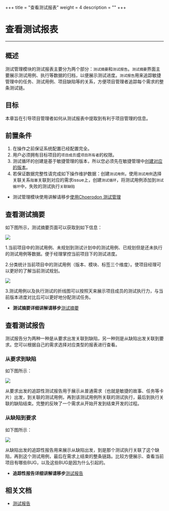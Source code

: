 +++
title = "查看测试报表"
weight = 4
description = ""
+++
# 查看测试报表
---

## 概述

测试管理模块的测试报表主要分为两个部分：`测试摘要`和`测试报告`。`测试摘要`界面主要展示测试用例、执行等数据的归档，以便展示测试进度。`测试报告`用来追踪敏捷管理中的任务、测试用例、项目缺陷等的关系，方便项目管理者追踪每个需求的整条测试链。

## 目标

本章旨在引导项目管理者如何从测试报表中提取到有利于项目管理的信息。

## 前置条件

1. 在操作之前保证系统配置已经配置完全。
2. 用户必须拥有目标项目的`项目成员`或`项目所有者`的权限。
3. 测试循环的创建是基于敏捷管理的版本，所以您必须先在敏捷管理中[创建对应的版本](../../../user-guide/agile/release/release-version/)。
4. 若保证数据完整性请完成如下操作维护数据：创建`测试用例`，使用`测试用例`选择关联关系`阻塞`关联到对应的需求issue上，创建`测试循环`，将测试用例添加到`测试循环`中，失败的测试执行`关联缺陷`
- 测试管理模块使用讲解请移步[使用Choerodon 测试管理
](../../../user-guide/test-management/)

## 查看测试摘要

如下图所示，测试摘要页面可以获取到如下信息：

![](/img/docs/quick-start/project-member/test-manager/test-report/summary-1.png)

1.当前项目中的测试用例、未规划到测试计划中的测试用例、已规划但是还未执行的测试用例等数据。便于经理掌控当前项目下的测试进度。

2.分类统计当前项目中的测试用例（版本、模块、标签三个维度）。使项目经理可以更好的了解当前测试规划。

![](/img/docs/quick-start/project-member/test-manager/test-report/summary-2.png)

3.测试用例以及执行测试的折线图可以按照天来展示项目成员的测试执行力，与当前版本进度对比后可以更好地分配测试任务。

- **测试摘要详细讲解请移步**[测试摘要](../../../user-guide/test-management/test-report/summary/)

## 查看测试报告

测试报告分为两种一种是从要求出发关联到缺陷，另一种则是从缺陷出发关联到要求。您可以根据自己的需求选择对应类型的报表进行查看。

### 从要求到缺陷

如下图所示：

![](/img/docs/quick-start/project-member/test-manager/test-report/report-1.png)

从要求出发的追踪性测试报告用于展示从普通需求（也就是敏捷的故事、任务等卡片）出发，到关联的测试用例，再到该测试用例所关联的测试执行，最后到执行关联的缺陷结束。完整的反映了一个需求从开始开发到结束开发的过程。

### 从缺陷到要求

如下图所示：

![](/img/docs/quick-start/project-member/test-manager/test-report/report-2.png)

从缺陷出发的追踪性报告用来展示从缺陷出发，到是那个测试执行关联了这个缺陷，再到这个测试用例，最后在需求上结束的整条链路。比较方便展示、查看当前项目有哪些BUG，以及这些BUG是因为什么引起的。

- **追踪性报告详细讲解请移步**[测试报告](../../../user-guide/test-management/test-report/report/)

## 相关文档

- [测试报告](../../../user-guide/test-management/test-report/)